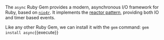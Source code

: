 The `async` Ruby Gem provides a modern, asynchronous I/O framework for Ruby, based on [`nio4r`](https://github.com/socketry/nio4r). It implements the [reactor pattern](https://en.wikipedia.org/wiki/Reactor_pattern), providing both IO and timer based events.

Like any other Ruby Gem, we can install it with the `gem` command:
`gem install async`{{execute}}
